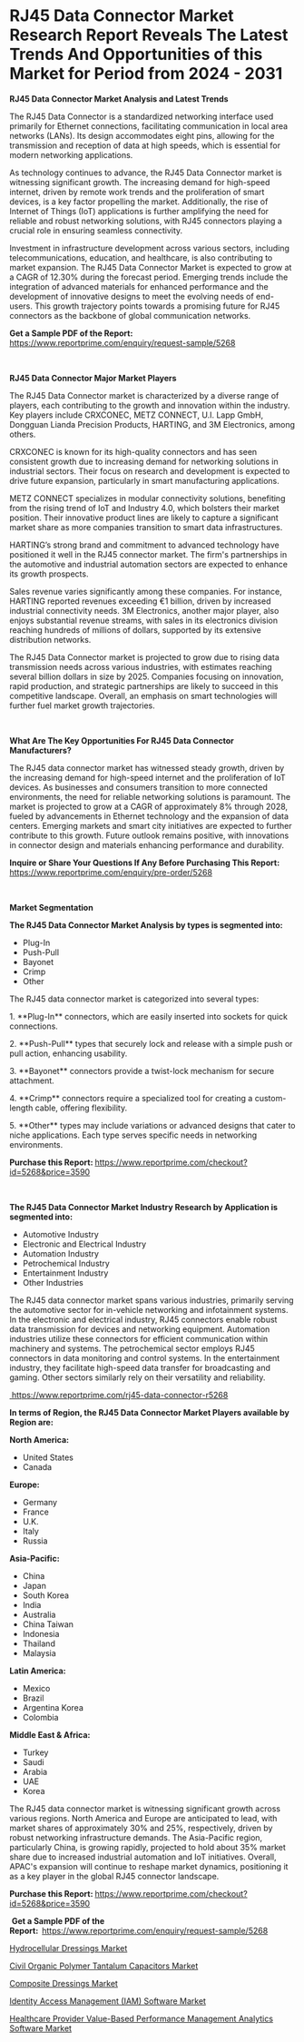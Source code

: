 <p><h1>RJ45 Data Connector Market Research Report Reveals The Latest Trends And Opportunities of this Market for Period from 2024 - 2031</h1></p><p><strong>RJ45 Data Connector Market Analysis and Latest Trends</strong></p>
<p><p>The RJ45 Data Connector is a standardized networking interface used primarily for Ethernet connections, facilitating communication in local area networks (LANs). Its design accommodates eight pins, allowing for the transmission and reception of data at high speeds, which is essential for modern networking applications. </p><p>As technology continues to advance, the RJ45 Data Connector market is witnessing significant growth. The increasing demand for high-speed internet, driven by remote work trends and the proliferation of smart devices, is a key factor propelling the market. Additionally, the rise of Internet of Things (IoT) applications is further amplifying the need for reliable and robust networking solutions, with RJ45 connectors playing a crucial role in ensuring seamless connectivity.</p><p>Investment in infrastructure development across various sectors, including telecommunications, education, and healthcare, is also contributing to market expansion. The RJ45 Data Connector Market is expected to grow at a CAGR of 12.30% during the forecast period. Emerging trends include the integration of advanced materials for enhanced performance and the development of innovative designs to meet the evolving needs of end-users. This growth trajectory points towards a promising future for RJ45 connectors as the backbone of global communication networks.</p></p>
<p><strong>Get a Sample PDF of the Report:&nbsp;</strong> <a href="https://www.reportprime.com/enquiry/request-sample/5268?utm_campaign=973&utm_medium=2&utm_source=Github&utm_content=ia&utm_term=27112024&utm_id=rj45-data-connector">https://www.reportprime.com/enquiry/request-sample/5268</a></p>
<p>&nbsp;</p>
<p><strong>RJ45 Data Connector Major Market Players</strong></p>
<p><p>The RJ45 Data Connector market is characterized by a diverse range of players, each contributing to the growth and innovation within the industry. Key players include CRXCONEC, METZ CONNECT, U.I. Lapp GmbH, Dongguan Lianda Precision Products, HARTING, and 3M Electronics, among others.</p><p>CRXCONEC is known for its high-quality connectors and has seen consistent growth due to increasing demand for networking solutions in industrial sectors. Their focus on research and development is expected to drive future expansion, particularly in smart manufacturing applications.</p><p>METZ CONNECT specializes in modular connectivity solutions, benefiting from the rising trend of IoT and Industry 4.0, which bolsters their market position. Their innovative product lines are likely to capture a significant market share as more companies transition to smart data infrastructures.</p><p>HARTING’s strong brand and commitment to advanced technology have positioned it well in the RJ45 connector market. The firm's partnerships in the automotive and industrial automation sectors are expected to enhance its growth prospects.</p><p>Sales revenue varies significantly among these companies. For instance, HARTING reported revenues exceeding €1 billion, driven by increased industrial connectivity needs. 3M Electronics, another major player, also enjoys substantial revenue streams, with sales in its electronics division reaching hundreds of millions of dollars, supported by its extensive distribution networks.</p><p>The RJ45 Data Connector market is projected to grow due to rising data transmission needs across various industries, with estimates reaching several billion dollars in size by 2025. Companies focusing on innovation, rapid production, and strategic partnerships are likely to succeed in this competitive landscape. Overall, an emphasis on smart technologies will further fuel market growth trajectories.</p></p>
<p>&nbsp;</p>
<p><strong>What Are The Key Opportunities For RJ45 Data Connector Manufacturers?</strong></p>
<p><p>The RJ45 data connector market has witnessed steady growth, driven by the increasing demand for high-speed internet and the proliferation of IoT devices. As businesses and consumers transition to more connected environments, the need for reliable networking solutions is paramount. The market is projected to grow at a CAGR of approximately 8% through 2028, fueled by advancements in Ethernet technology and the expansion of data centers. Emerging markets and smart city initiatives are expected to further contribute to this growth. Future outlook remains positive, with innovations in connector design and materials enhancing performance and durability.</p></p>
<p><strong>Inquire or Share Your Questions If Any Before Purchasing This Report:</strong> <a href="https://www.reportprime.com/enquiry/pre-order/5268?utm_campaign=973&utm_medium=2&utm_source=Github&utm_content=ia&utm_term=27112024&utm_id=rj45-data-connector">https://www.reportprime.com/enquiry/pre-order/5268</a></p>
<p>&nbsp;</p>
<p><strong>Market Segmentation</strong></p>
<p><strong>The RJ45 Data Connector Market Analysis by types is segmented into:</strong></p>
<p><ul><li>Plug-In</li><li>Push-Pull</li><li>Bayonet</li><li>Crimp</li><li>Other</li></ul></p>
<p><p>The RJ45 data connector market is categorized into several types: </p><p>1. **Plug-In** connectors, which are easily inserted into sockets for quick connections.</p><p>2. **Push-Pull** types that securely lock and release with a simple push or pull action, enhancing usability.</p><p>3. **Bayonet** connectors provide a twist-lock mechanism for secure attachment.</p><p>4. **Crimp** connectors require a specialized tool for creating a custom-length cable, offering flexibility.</p><p>5. **Other** types may include variations or advanced designs that cater to niche applications. Each type serves specific needs in networking environments.</p></p>
<p><strong>Purchase this Report:&nbsp;</strong><a href="https://www.reportprime.com/checkout?id=5268&price=3590&utm_campaign=973&utm_medium=2&utm_source=Github&utm_content=ia&utm_term=27112024&utm_id=rj45-data-connector">https://www.reportprime.com/checkout?id=5268&price=3590</a></p>
<p>&nbsp;</p>
<p><strong>The RJ45 Data Connector Market Industry Research by Application is segmented into:</strong></p>
<p><ul><li>Automotive Industry</li><li>Electronic and Electrical Industry</li><li>Automation Industry</li><li>Petrochemical Industry</li><li>Entertainment Industry</li><li>Other Industries</li></ul></p>
<p><p>The RJ45 data connector market spans various industries, primarily serving the automotive sector for in-vehicle networking and infotainment systems. In the electronic and electrical industry, RJ45 connectors enable robust data transmission for devices and networking equipment. Automation industries utilize these connectors for efficient communication within machinery and systems. The petrochemical sector employs RJ45 connectors in data monitoring and control systems. In the entertainment industry, they facilitate high-speed data transfer for broadcasting and gaming. Other sectors similarly rely on their versatility and reliability.</p></p>
<p><a href="https://www.reportprime.com/rj45-data-connector-r5268?utm_campaign=973&utm_medium=2&utm_source=Github&utm_content=ia&utm_term=27112024&utm_id=rj45-data-connector">&nbsp;https://www.reportprime.com/rj45-data-connector-r5268</a></p>
<p><strong>In terms of Region, the RJ45 Data Connector Market Players available by Region are:</strong></p>
<p>
    <p> <strong> North America: </strong>
        <ul>
            <li>United States</li>
            <li>Canada</li>
        </ul>
        </p> 
    <p> <strong> Europe: </strong>
        <ul>
            <li>Germany</li>
            <li>France</li>
            <li>U.K.</li>
            <li>Italy</li>
            <li>Russia</li>
        </ul>
        </p> 
    <p> <strong> Asia-Pacific: </strong>
        <ul>
            <li>China</li>
            <li>Japan</li>
            <li>South Korea</li>
            <li>India</li>
            <li>Australia</li>
            <li>China Taiwan</li>
            <li>Indonesia</li>
            <li>Thailand</li>
            <li>Malaysia</li>
        </ul>
        </p> 
    <p> <strong> Latin America: </strong>
        <ul>
            <li>Mexico</li>
            <li>Brazil</li>
            <li>Argentina Korea</li>
            <li>Colombia</li>
        </ul>
        </p> 
    <p> <strong> Middle East & Africa: </strong>
        <ul>
            <li>Turkey</li>
            <li>Saudi</li>
            <li>Arabia</li>
            <li>UAE</li>
            <li>Korea</li>
        </ul>
    </p>
    </p>
<p><p>The RJ45 data connector market is witnessing significant growth across various regions. North America and Europe are anticipated to lead, with market shares of approximately 30% and 25%, respectively, driven by robust networking infrastructure demands. The Asia-Pacific region, particularly China, is growing rapidly, projected to hold about 35% market share due to increased industrial automation and IoT initiatives. Overall, APAC's expansion will continue to reshape market dynamics, positioning it as a key player in the global RJ45 connector landscape.</p></p>
<p><strong>Purchase this Report: </strong><a href="https://www.reportprime.com/checkout?id=5268&price=3590&utm_campaign=973&utm_medium=2&utm_source=Github&utm_content=ia&utm_term=27112024&utm_id=rj45-data-connector">https://www.reportprime.com/checkout?id=5268&price=3590</a></p>
<p>&nbsp;<strong>Get a Sample PDF of the Report:&nbsp;&nbsp;</strong><a href="https://www.reportprime.com/enquiry/request-sample/5268?utm_campaign=973&utm_medium=2&utm_source=Github&utm_content=ia&utm_term=27112024&utm_id=rj45-data-connector">https://www.reportprime.com/enquiry/request-sample/5268</a></p>
<p><strong></strong></p>
<p><p><a href="https://www.linkedin.com/pulse/hydrocellular-dressings-market-report-in-depth-trends-insights-5ezxe?utm_campaign=973&utm_medium=2&utm_source=Github&utm_content=ia&utm_term=27112024&utm_id=rj45-data-connector">Hydrocellular Dressings Market</a></p><p><a href="https://github.com/lashaunm5st/Market-Research-Report-List-1/blob/main/civil-organic-polymer-tantalum-capacitors-market.md?utm_campaign=973&utm_medium=2&utm_source=Github&utm_content=ia&utm_term=27112024&utm_id=rj45-data-connector">Civil Organic Polymer Tantalum Capacitors Market</a></p><p><a href="https://www.linkedin.com/pulse/detailed-report-composite-dressings-market-types-applications-nmbze?utm_campaign=973&utm_medium=2&utm_source=Github&utm_content=ia&utm_term=27112024&utm_id=rj45-data-connector">Composite Dressings Market</a></p><p><a href="https://issuu.com/reportprime-2/docs/identity-access-management-iam-soft_c174d11daf375f?utm_campaign=973&utm_medium=2&utm_source=Github&utm_content=ia&utm_term=27112024&utm_id=rj45-data-connector">Identity Access Management (IAM) Software Market</a></p><p><a href="https://issuu.com/reportprime-2/docs/healthcare-provider-value-based-per_0aa7778f570191?utm_campaign=973&utm_medium=2&utm_source=Github&utm_content=ia&utm_term=27112024&utm_id=rj45-data-connector">Healthcare Provider Value-Based Performance Management Analytics Software Market</a></p></p>